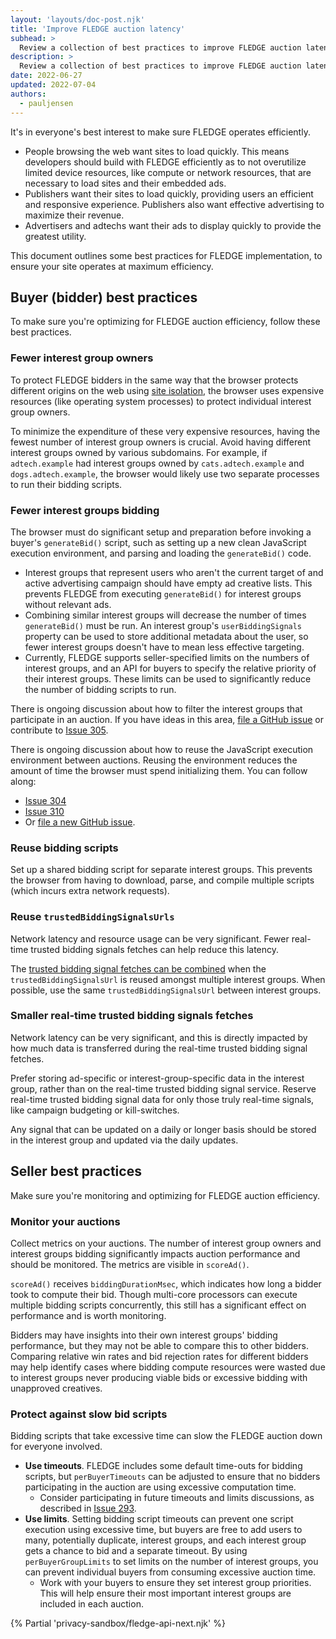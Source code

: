 ```yaml
---
layout: 'layouts/doc-post.njk'
title: 'Improve FLEDGE auction latency'
subhead: >
  Review a collection of best practices to improve FLEDGE auction latency.
description: >
  Review a collection of best practices to improve FLEDGE auction latency.
date: 2022-06-27
updated: 2022-07-04
authors:
  - pauljensen
---
```


It's in everyone's best interest to make sure FLEDGE operates efficiently.

* People browsing the web want sites to load quickly. This means developers
  should build with FLEDGE efficiently as to not overutilize limited device
  resources, like compute or network resources, that are necessary to load
  sites and their embedded ads.
* Publishers want their sites to load quickly, providing users an efficient and
  responsive experience. Publishers also want effective advertising to maximize
  their revenue.
* Advertisers and adtechs want their ads to display quickly to provide the
  greatest utility.

This document outlines some best practices for FLEDGE implementation, to ensure
your site operates at maximum efficiency.

## Buyer (bidder) best practices

To make sure you're optimizing for FLEDGE auction efficiency, follow these best
practices.

### Fewer interest group owners

To protect FLEDGE bidders in the same way that the browser protects different
origins on the web using [site isolation](https://www.chromium.org/Home/chromium-security/site-isolation/),
the browser uses expensive resources (like operating system processes) to
protect individual interest group owners.

To minimize the expenditure of these very expensive resources, having the
fewest number of interest group owners is crucial. Avoid having different
interest groups owned by various subdomains. For example, if `adtech.example`
had interest groups owned by `cats.adtech.example` and `dogs.adtech.example`,
the browser would likely use two separate processes to run their bidding
scripts.

### Fewer interest groups bidding

The browser must do significant setup and preparation before invoking a buyer's
`generateBid()` script, such as setting up a new clean JavaScript execution
environment, and parsing and loading the `generateBid()` code.

* Interest groups that represent users who aren't the current target of and
  active advertising campaign should have empty ad creative lists. This prevents
  FLEDGE from executing `generateBid()` for interest groups without relevant
  ads.
* Combining similar interest groups will decrease the number of times
  `generateBid()` must be run. An interest group's `userBiddingSignals`
  property can be used to store additional metadata about the user, so fewer
  interest groups doesn't have to mean less effective targeting.
* Currently, FLEDGE supports seller-specified limits on the numbers of interest
  groups, and an API for buyers to specify the relative priority of their
  interest groups. These limits can be used to significantly reduce the number
  of bidding scripts to run.

There is ongoing discussion about how to filter the interest groups that
participate in an auction. If you have ideas in this area,
[file a GitHub issue](https://github.com/WICG/turtledove/issues/new) or
contribute to [Issue 305](https://github.com/WICG/turtledove/issues/305).

There is ongoing discussion about how to reuse the JavaScript execution
environment between auctions. Reusing the environment reduces the amount of
time the browser must spend initializing them. You can follow along:

* [Issue 304](https://github.com/WICG/turtledove/issues/304)
* [Issue 310](https://github.com/WICG/turtledove/issues/310)
* Or [file a new GitHub issue](https://github.com/WICG/turtledove/issues/new).

### Reuse bidding scripts

Set up a shared bidding script for separate interest groups. This prevents the
browser from having to download, parse, and compile multiple scripts (which
incurs extra network requests).

### Reuse `trustedBiddingSignalsUrls`

Network latency and resource usage can be very significant. Fewer real-time
trusted bidding signals fetches can help reduce this latency.

The [trusted bidding signal fetches can be combined](https://github.com/WICG/turtledove/blob/main/FLEDGE.md#11-joining-interest-groups)
when the `trustedBiddingSignalsUrl` is reused amongst multiple interest groups.
When possible, use the same `trustedBiddingSignalsUrl` between interest groups.

### Smaller real-time trusted bidding signals fetches

Network latency can be very significant, and this is directly impacted by how
much data is transferred during the real-time trusted bidding signal fetches.

Prefer storing ad-specific or interest-group-specific data in the interest
group, rather than on the real-time trusted bidding signal service. Reserve
real-time trusted bidding signal data for only those truly real-time signals,
like campaign budgeting or kill-switches.

Any signal that can be updated on a daily or longer basis should be stored in
the interest group and updated via the daily updates.

## Seller best practices

Make sure you're monitoring and optimizing for FLEDGE auction efficiency.

### Monitor your auctions

Collect metrics on your auctions. The number of interest group owners and
interest groups bidding significantly impacts auction performance and should be
monitored. The metrics are visible in `scoreAd()`.

`scoreAd()` receives `biddingDurationMsec`, which indicates how long a bidder
took to compute their bid. Though multi-core processors can execute multiple
bidding scripts concurrently, this still has a significant effect on
performance and is worth monitoring.

Bidders may have insights into their own interest groups' bidding performance,
but they may not be able to compare this to other bidders. Comparing relative
win rates and bid rejection rates for different bidders may help identify cases
where bidding compute resources were wasted due to interest groups never
producing viable bids or excessive bidding with unapproved creatives.

### Protect against slow bid scripts

Bidding scripts that take excessive time can slow the FLEDGE auction down for everyone involved.

* **Use timeouts**. FLEDGE includes some default time-outs for bidding scripts,
  but `perBuyerTimeouts` can be adjusted to ensure that no bidders
  participating in the auction are using excessive computation time. 
  * Consider participating in future timeouts and limits discussions, as
     described in [Issue 293](https://github.com/WICG/turtledove/issues/293).
* **Use limits**. Setting bidding script timeouts can prevent one script
  execution using excessive time, but buyers are free to add users to many,
  potentially duplicate, interest groups, and each interest group gets a chance
  to bid and a separate timeout. By using `perBuyerGroupLimits` to set limits
  on the number of interest groups, you can prevent individual buyers from
  consuming excessive auction time.
  * Work with your buyers to ensure they set interest group priorities. This
    will help ensure their most important interest groups are included in each
    auction.

{% Partial 'privacy-sandbox/fledge-api-next.njk' %}
